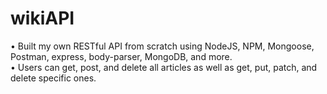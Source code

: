 # wikiAPI
• Built my own RESTful API from scratch using NodeJS, NPM, Mongoose, Postman, express, body-parser, MongoDB, and more.  </br>• Users can get, post, and delete all articles as well as get, put, patch, and delete specific ones.

